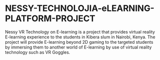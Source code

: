# NESSY-TECHNOLOJIA-eLEARNING-PLATFORM-PROJECT
Nessy VR Technology on E-learning is a project that provides virtual reality E-learning experience to the students in Kibera slum in Nairobi, Kenya. The project will provide E-learning beyond 2D gaming to the targeted students by immersing them to another world of E-learning by use of virtual reality technology such as VR Goggles.
